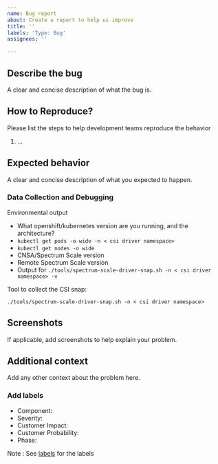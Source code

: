 ```yaml
---
name: Bug report
about: Create a report to help us improve
title: ''
labels: 'Type: Bug'
assignees: ''

---
```


## Describe the bug
A clear and concise description of what the bug is.

## How to Reproduce?
Please list the steps to help development teams reproduce the behavior

1. ...


## Expected behavior
A clear and concise description of what you expected to happen.

### Data Collection and Debugging

Environmental output

- What openshift/kubernetes version are you running, and the architecture? 
- `kubectl get pods -o wide -n < csi driver namespace> `
- `kubectl get nodes -o wide`
- CNSA/Spectrum Scale version 
- Remote Spectrum Scale version 
- Output for `./tools/spectrum-scale-driver-snap.sh -n < csi driver namespace> -v `


Tool to collect the CSI snap:

`./tools/spectrum-scale-driver-snap.sh -n < csi driver namespace>`

## Screenshots
If applicable, add screenshots to help explain your problem.

## Additional context
Add any other context about the problem here.

### Add labels

- Component:
- Severity:
- Customer Impact:
- Customer Probability:
- Phase:

Note : See [labels](https://github.com/IBM/ibm-spectrum-scale-csi/labels) for the labels
